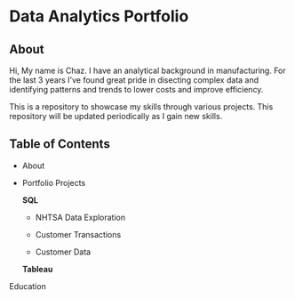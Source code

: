 # Data Analytics Portfolio
## About

Hi, My name is Chaz. I have an analytical background in manufacturing. For the last 3 years I've found great pride in disecting complex data and identifying patterns and trends to lower costs and improve efficiency.

This is a repository to showcase my skills through various projects. This repository will be updated periodically as I gain new skills.

## Table of Contents

- About
   
- Portfolio Projects
    
  **SQL**
        
   - NHTSA Data Exploration 
          
   - Customer Transactions
          
   - Customer Data

  **Tableau** 

 Education



          





